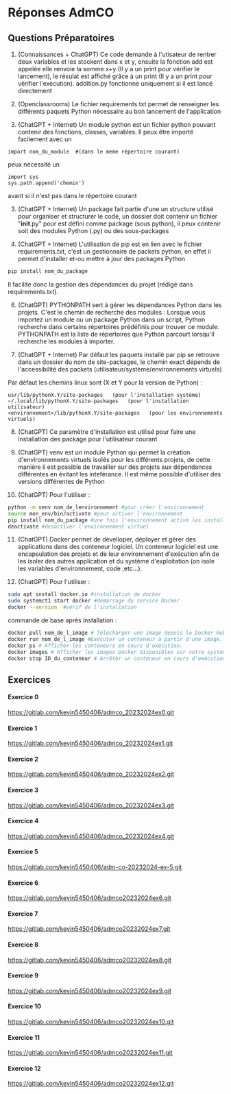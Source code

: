 # Réponses AdmCO


## Questions Préparatoires

1. (Connaissances + ChatGPT)
Ce code demande à l'utisateur de rentrer deux variables et les stockent dans x et y, ensuite la fonction add est appelée elle renvoie la somme x+y (Il y a un print pour vérifier le lancement),
 le résulat est affiché grâce à un print (Il y a un print pour vérifier l'exécution). addition.py fonctionne uniquement si il est lancé directement

1. (Openclassrooms)
Le fichier requirements.txt permet de renseigner les différents paquets Python nécessaire au bon lancement de l'application

2. (ChatGPT + Internet)
Un module python est un fichier python pouvant contenir des fonctions, classes, variables. 
Il peux être importé facilement avec un 
```console
import nom_du_module  #(dans le meme répertoire courant)
``` 
peux nécessité un 
```console
import sys
sys.path.append('chemin')
```
 avant si il n'est pas dans le répertoire courant
 
3. (ChatGPT + Internet)
Un package fait partie d'une un structure utilisé pour organiser et structurer le code, un dossier doit contenir un fichier "__init__.py" pour est défini comme package (sous python),
il peux contenir soit des modules Python (.py) ou des sous-packages


5. (ChatGPT + Internet) 
L'utilisation de pip est en lien avec le fichier requirements.txt, c'est un gestionnaire de packets python, en effet il permet d'installer et-ou mettre à jour des packages Python 
```bash
pip install nom_du_package
```
Il facilite donc la gestion des dépendances du projet (rédigé dans requirements.txt).

6. (ChatGPT)
 PYTHONPATH sert à gérer les dépendances Python dans les projets. C'est le chemin de recherche des modules : Lorsque vous importez un module ou un package Python dans un script,
Python recherche dans certains répertoires prédéfinis pour trouver ce module. PYTHONPATH est la liste de répertoires que Python parcourt lorsqu'il recherche les modules à importer.

7. (ChatGPT + Internet)
Par défaut les paquets installé par pip se retrouve dans un dossier du nom de site-packages, le chemin exact dépends de l'accessibilité des packets (utilisateur/système/environnements virtuels)

Par défaut les chemins linux sont (X et Y pour la version de Python) :
```console
usr/lib/pythonX.Y/site-packages   (pour l'installation système)
~/.local/lib/pythonX.Y/site-packages   (pour l'installation utilisateur)
<environnement>/lib/pythonX.Y/site-packages   (pour les environnements virtuels)
```
8. (ChatGPT)
Ce paramètre d'installation est utilisé pour faire une installation des package pour l'utilisateur courant

9. (ChatGPT)
venv est un module Python qui permet la création d'environnements virtuels isolés pour les différents projets, de cette manière il est possible de travailler sur des projets aux dépendances différentes en évitant les inteférance. Il est même possible d'utiliser des versions différentes de Python


10. (ChatGPT)
Pour l'utiliser : 
```bash
python -m venv nom_de_lenvironnement #pour créer l'environnement
source mon_env/bin/activate #pour activer l'environnement
pip install nom_du_package #une fois l'environnement activé les installation se font dans l'env
deactivate #desactiver l'environnement virtuel
```
11. (ChatGPT)
Docker permet de dévelloper, déployer et gérer des applications dans des conteneur logiciel.
Un conteneur logiciel est une encapsulation des projets et de leur environnement d'exécution afin de les isoler des autres application et du système d'exploitation (on isole les variables d'environnement, code ,etc...).

12. (ChatGPT)
Pour l'utiliser :
```bash 
sudo apt install docker.io #installation de docker
sudo systemct1 start docker #démarrage du service Docker
docker --version  #vérif de l'installation
```
commande de base après installation : 
```bash
docker pull nom_de_l_image # Télécharger une image depuis le Docker Hub.
docker run nom_de_l_image #Exécuter un conteneur à partir d'une image.
docker ps # Afficher les conteneurs en cours d'exécution.
docker images # Afficher les images Docker disponibles sur votre système.
docker stop ID_du_conteneur # Arrêter un conteneur en cours d'exécution.
```

## Exercices

#### Exercice 0
https://gitlab.com/kevin5450406/admco_20232024ex0.git
#### Exercice 1
https://gitlab.com/kevin5450406/admco_20232024ex1.git
#### Exercice 2
https://gitlab.com/kevin5450406/admco_20232024ex2.git
#### Exercice 3
https://gitlab.com/kevin5450406/admco_20232024ex3.git
#### Exercice 4
https://gitlab.com/kevin5450406/admco_20232024ex4.git
#### Exercice 5
https://gitlab.com/kevin5450406/adm-co-20232024-ex-5.git
#### Exercice 6
https://gitlab.com/kevin5450406/admco20232024ex6.git
#### Exercice 7
https://gitlab.com/kevin5450406/admco20232024ex7.git
#### Exercice 8
https://gitlab.com/kevin5450406/admco20232024ex8.git
#### Exercice 9
https://gitlab.com/kevin5450406/admco20232024ex9.git
#### Exercice 10
https://gitlab.com/kevin5450406/admco20232024ex10.git
#### Exercice 11
https://gitlab.com/kevin5450406/admco20232024ex11.git
#### Exercice 12
https://gitlab.com/kevin5450406/admco20232024ex12.git
